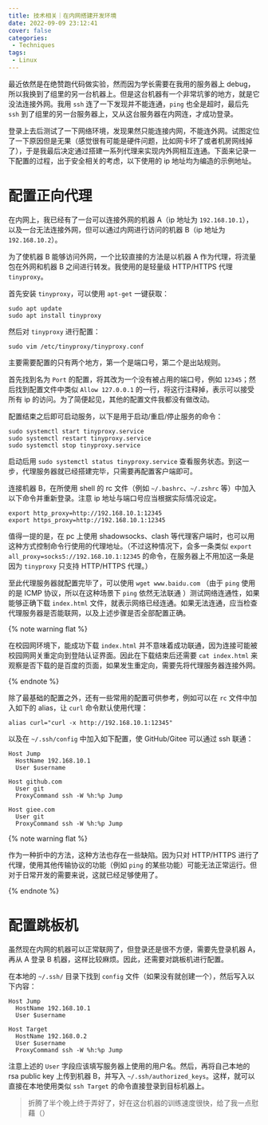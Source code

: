 ```yaml
---
title: 技术相关｜在内网搭建开发环境
date: 2022-09-09 23:12:41
cover: false
categories:
 - Techniques
tags:
 - Linux
---
```


最近依然是在绝赞跑代码做实验，然而因为学长需要在我用的服务器上 debug，所以我换到了组里的另一台机器上。但是这台机器有一个非常坑爹的地方，就是它没法连接外网。我用 `ssh` 连了一下发现并不能连通，`ping` 也全是超时，最后先 `ssh` 到了组里的另一台服务器上，又从这台服务器在内网连，才成功登录。

登录上去后测试了一下网络环境，发现果然只能连接内网，不能连外网。试图定位了一下原因但是无果（感觉很有可能是硬件问题，比如网卡坏了或者机房网线掉了），于是我最后决定通过搭建一系列代理来实现内外网相互连通。下面来记录一下配置的过程，出于安全相关的考虑，以下使用的 ip 地址均为编造的示例地址。

# 配置正向代理

在内网上，我已经有了一台可以连接外网的机器 A（ip 地址为 `192.168.10.1`），以及一台无法连接外网，但可以通过内网进行访问的机器 B（ip 地址为 `192.168.10.2`）。

为了使机器 B 能够访问外网，一个比较直接的方法是以机器 A 作为代理，将流量包在外网和机器 B 之间进行转发。我使用的是轻量级 HTTP/HTTPS 代理 `tinyproxy`。

首先安装 `tinyproxy`，可以使用 `apt-get` 一键获取：

```shell
sudo apt update
sudo apt install tinyproxy
```

然后对 `tinyproxy` 进行配置：

```shell
sudo vim /etc/tinyproxy/tinyproxy.conf
```

主要需要配置的只有两个地方，第一个是端口号，第二个是出站规则。

首先找到名为 `Port` 的配置，将其改为一个没有被占用的端口号，例如 `12345`；然后找到配置文件中类似 `Allow 127.0.0.1` 的一行，将这行注释掉，表示可以接受所有 ip 的访问。为了简便起见，其他的配置文件我都没有做改动。

配置结束之后即可启动服务，以下是用于启动/重启/停止服务的命令：

```shell
sudo systemctl start tinyproxy.service
sudo systemctl restart tinyproxy.service
sudo systemctl stop tinyproxy.service
```

启动后用 `sudo systemctl status tinyproxy.service` 查看服务状态。到这一步，代理服务器就已经搭建完毕，只需要再配置客户端即可。

连接机器 B，在所使用 shell 的 rc 文件（例如 `~/.bashrc`、`~/.zshrc` 等）中加入以下命令并重新登录。注意 ip 地址与端口号应当根据实际情况设定。

```shell
export http_proxy=http://192.168.10.1:12345
export https_proxy=http://192.168.10.1:12345
```

值得一提的是，在 pc 上使用 shadowsocks、clash 等代理客户端时，也可以用这种方式控制命令行使用的代理地址。（不过这种情况下，会多一条类似 `export all_proxy=socks5://192.168.10.1:12345` 的命令，在服务器上不用加这一条是因为 `tinyproxy` 只支持 HTTP/HTTPS 代理。）

至此代理服务器就配置完毕了，可以使用 `wget www.baidu.com` （由于 `ping` 使用的是 ICMP 协议，所以在这种场景下 `ping` 依然无法联通 ）测试网络连通性，如果能够正确下载 `index.html` 文件，就表示网络已经连通。如果无法连通，应当检查代理服务器是否能联网，以及上述步骤是否全部配置正确。

{% note warning flat %}

在校园网环境下，能成功下载 `index.html` 并不意味着成功联通，因为连接可能被校园网网关重定向到登陆认证界面。因此在下载结束后还需要 `cat index.html` 来观察是否下载的是百度的页面，如果发生重定向，需要先将代理服务器连接外网。

{% endnote %}

除了最基础的配置之外，还有一些常用的配置可供参考，例如可以在 `rc` 文件中加入如下的 alias，让 `curl` 命令默认使用代理：

```shell
alias curl="curl -x http://192.168.10.1:12345"
```

以及在 `~/.ssh/config` 中加入如下配置，使 GitHub/Gitee 可以通过 ssh 联通：

```
Host Jump
  HostName 192.168.10.1
  User $username

Host github.com
  User git
  ProxyCommand ssh -W %h:%p Jump

Host giee.com
  User git
  ProxyCommand ssh -W %h:%p Jump
```

{% note warning flat %}

作为一种折中的方法，这种方法也存在一些缺陷。因为只对 HTTP/HTTPS 进行了代理，使用其他传输协议的功能（例如 `ping` 的某些功能）可能无法正常运行。但对于日常开发的需要来说，这就已经足够使用了。

{% endnote %}

# 配置跳板机

虽然现在内网的机器可以正常联网了，但登录还是很不方便，需要先登录机器 A，再从 A 登录 B 机器，这样比较麻烦。因此，还需要对跳板机进行配置。

在本地的 `~/.ssh/` 目录下找到 `config` 文件（如果没有就创建一个），然后写入以下内容：

```
Host Jump
  HostName 192.168.10.1
  User $username

Host Target
  HostName 192.168.0.2
  User $username
  ProxyCommand ssh -W %h:%p Jump
```

注意上述的 `User` 字段应该填写服务器上使用的用户名。然后，再将自己本地的 rsa public key 上传到机器 B，并写入 `~/.ssh/authorized_keys`。这样，就可以直接在本地使用类似 `ssh Target` 的命令直接登录到目标机器上。

> 折腾了半个晚上终于弄好了，好在这台机器的训练速度很快，给了我一点慰藉（）